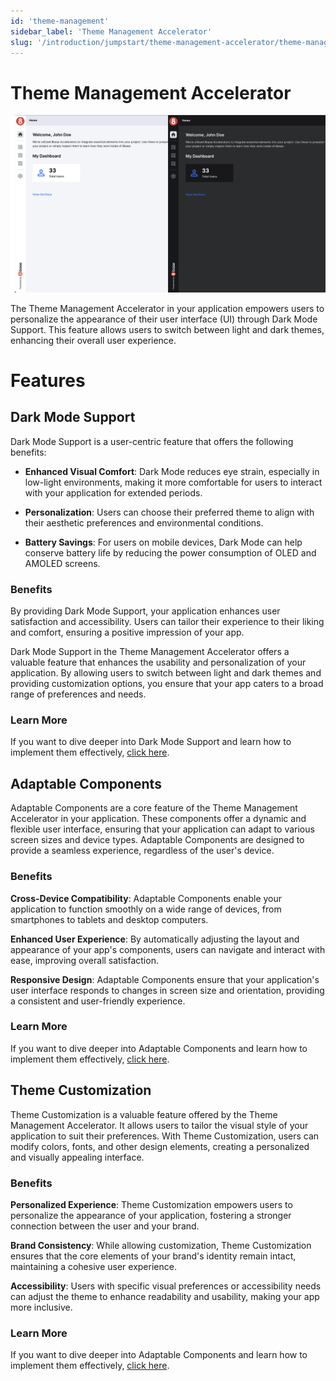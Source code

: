 ```yaml
---
id: 'theme-management'
sidebar_label: 'Theme Management Accelerator'
slug: '/introduction/jumpstart/theme-management-accelerator/theme-management'
---
```

# Theme Management Accelerator

![Theme Managment Picture](../_images/themeManagment.jpg)

The Theme Management Accelerator in your application empowers users to personalize the appearance of their user interface (UI) through Dark Mode Support. This feature allows users to switch between light and dark themes, enhancing their overall user experience.

# Features

## Dark Mode Support

Dark Mode Support is a user-centric feature that offers the following benefits:

- **Enhanced Visual Comfort**: Dark Mode reduces eye strain, especially in low-light environments, making it more comfortable for users to interact with your application for extended periods.

- **Personalization**: Users can choose their preferred theme to align with their aesthetic preferences and environmental conditions.


- **Battery Savings**: For users on mobile devices, Dark Mode can help conserve battery life by reducing the power consumption of OLED and AMOLED screens.

### Benefits

By providing Dark Mode Support, your application enhances user satisfaction and accessibility. Users can tailor their experience to their liking and comfort, ensuring a positive impression of your app.

Dark Mode Support in the Theme Management Accelerator offers a valuable feature that enhances the usability and personalization of your application. By allowing users to switch between light and dark themes and providing customization options, you ensure that your app caters to a broad range of preferences and needs.

### Learn More

If you want to dive deeper into Dark Mode Support and learn how to implement them effectively, [click here](./darkmode-support.md).


## Adaptable Components

Adaptable Components are a core feature of the Theme Management Accelerator in your application. These components offer a dynamic and flexible user interface, ensuring that your application can adapt to various screen sizes and device types. Adaptable Components are designed to provide a seamless experience, regardless of the user's device.

### Benefits

**Cross-Device Compatibility**: Adaptable Components enable your application to function smoothly on a wide range of devices, from smartphones to tablets and desktop computers.

**Enhanced User Experience**: By automatically adjusting the layout and appearance of your app's components, users can navigate and interact with ease, improving overall satisfaction.

**Responsive Design**: Adaptable Components ensure that your application's user interface responds to changes in screen size and orientation, providing a consistent and user-friendly experience.

### Learn More

If you want to dive deeper into Adaptable Components and learn how to implement them effectively, [click here](./adaptable-components.md).

## Theme Customization

Theme Customization is a valuable feature offered by the Theme Management Accelerator. It allows users to tailor the visual style of your application to suit their preferences. With Theme Customization, users can modify colors, fonts, and other design elements, creating a personalized and visually appealing interface.

### Benefits

**Personalized Experience**: Theme Customization empowers users to personalize the appearance of your application, fostering a stronger connection between the user and your brand.

**Brand Consistency**: While allowing customization, Theme Customization ensures that the core elements of your brand's identity remain intact, maintaining a cohesive user experience.

**Accessibility**: Users with specific visual preferences or accessibility needs can adjust the theme to enhance readability and usability, making your app more inclusive.

### Learn More

If you want to dive deeper into Adaptable Components and learn how to implement them effectively, [click here](./theme-customization.md).

